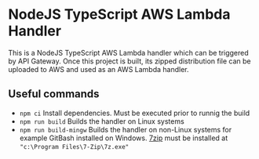 # NodeJS TypeScript AWS Lambda Handler

This is a NodeJS TypeScript AWS Lambda handler which can be triggered by API Gateway. Once this project is built, its zipped distribution file can be uploaded to AWS and used as an AWS Lambda handler.

## Useful commands

- `npm ci` Install dependencies. Must be executed prior to runnig the build
- `npm run build` Builds the handler on Linux systems
- `npm run build-mingw` Builds the handler on non-Linux systems for example GitBash installed on Windows. [7zip](https://www.7-zip.org/) must be installed at `"c:\Program Files\7-Zip\7z.exe"`
